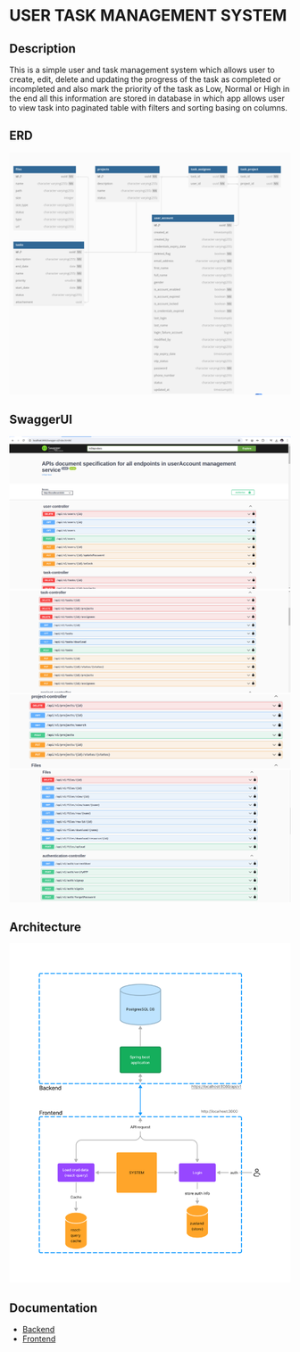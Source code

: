 # USER TASK MANAGEMENT SYSTEM

## Description

This is a simple user and task  management system which allows user to create, edit, delete and updating the progress of the task
as completed or incompleted and also mark the priority of the task as Low, Normal or High in the end all this information are stored in database
in which app allows user to view task into paginated table with filters and sorting basing on columns.

## ERD

![ERD](./ERD.png)

## SwaggerUI

![SwaggerUI](./swagger1.png)
![SwaggerUI](./sawgger2.png)
![SwaggerUI](./swagger3.png)
![SwaggerUI](./swagger4.png)

## Architecture

![Architecture](./architecture.jpg)

## Documentation

- [Backend](qt-task-mis-backend/README.md)
- [Frontend](qt-task-mis-frontend/README.md)

